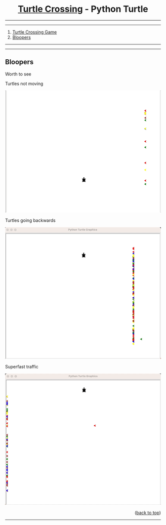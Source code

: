 <a name="readme-top"></a>


<div align="center">
<!-- Title: -->
<h1><a href="https://github.com/skthati/turtle-crossing/">Turtle Crossing</a> - Python Turtle </h1>
</div>

<!-- Table of contents -->
<hr>
<hr>
<ol>
    <li><a href="#pong-game">Turtle Crossing Game</a></li>
    <li><a href="#bloopers">Bloopers</a></li>
</ol>
<hr>
<hr>

## Bloopers <a name="bloopers"></a>
Worth to see 

Turtles not moving

![Alt text](images/multiple_turtles_not_moving.gif)

Turtles going backwards

![Alt text](images/cars_going_backwards.gif)


Superfast traffic

![Alt text](images/superfast_traffic.gif)


<p align="right">(<a href="#readme-top">back to top</a>)</p>
<hr>  



<!-- 

Test1  
## Test <a name="test"></a>
Test Test

1. Code
    ```Python
    sc.onkey(key="Up", fun=up_move)
    sc.onkey(key="Right", fun=right_move)
    sc.onkey(key="Left", fun=left_move)
    sc.onkey(key="Down", fun=down_move)
    ```

2. Output

    ![Alt text](images/snake_working.gif)

<p align="right">(<a href="#readme-top">back to top</a>)</p>
<hr>  


-->
 
